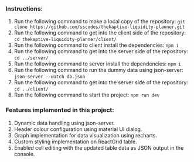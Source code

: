 ### Instructions:

1. Run the following command to make a local copy of the repository:
   `git clone https://github.com/sscodes/thekaptive-liquidity-planner.git`
2. Run the following command to get into the client side of the repository:
   `cd thekaptive-liquidity-planner/client/`
3. Run the following command to client install the dependencies:
   `npm i`
4. Run the following command to get into the server side of the repository:
   `cd ../server/`
5. Run the following command to server install the dependencies:
   `npm i`
6. Run the following command to run the dummy data using json-server:
   `json-server --watch db.json`
7. Run the following command to get into the server side of the repository:
   `cd ../client/`
8. Run the following command to start the project:
   `npm run dev`

### Features implemented in this project:

1. Dynamic data handling using json-server.
2. Header colour configuration using material UI dialog.
3. Graph implementation for data visualization using recharts.
4. Custom styling implementation on ReactGrid table.
5. Enabled cell editing with the updated table data as JSON output in the console.
